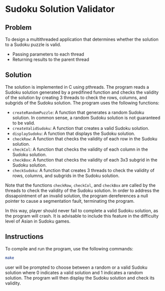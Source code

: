 # Sudoku Solution Validator

## Problem

To design a multithreaded application that determines whether
the solution to a Sudoku puzzle is valid.
- Passing parameters to each thread
- Returning results to the parent thread

## Solution

The solution is implemented in C using pthreads. The program reads a Sudoku solution generated by a predifined function and checks the validity of the solution by creating 3 threads to check the rows, columns, and subgrids of the Sudoku solution. The program uses the following functions: 

- `createRandomPuzzle`: A function that generates a random Sudoku solution. In common sense, a random Sudoku solution is not guaranteed to be valid.
- `createValidSudoku`: A function that creates a valid Sudoku solution.
- `displaySudoku`: A function that displays the Sudoku solution.
- `checkRow`: A function that checks the validity of each row in the Sudoku solution.
- `checkCol`: A function that checks the validity of each column in the Sudoku solution.
- `checkBox`: A function that checks the validity of each 3x3 subgrid in the Sudoku solution.
- `checkSudoku`: A function that creates 3 threads to check the validity of rows, columns, and subgrids in the Sudoku solution.

Note that the functions `checkRow`, `checkCol`, and `checkBox` are called by the threads to check the validity of the Sudoku solution. In order to address the dissapointment of an invalid solution, the program dereferences a null pointer to cause a segmentation fault, terminating the program.

In this way, player should never fail to complete a valid Sudoku solution, as the program will crash. It is advisable to include this feature in the difficulty level of Asian in Sudoku games.

## Instructions

To compile and run the program, use the following commands:

```bash
make
```

user will be prompted to choose between a random or a valid Sudoku solution where 0 indicates a valid solution and 1 indicates a random solution. The program will then display the Sudoku solution and check its validity.
